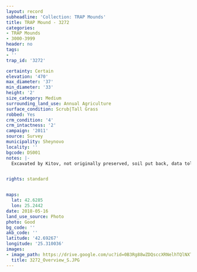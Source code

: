 ```yaml
---
layout: record
subheadline: 'Collection: TRAP Mounds'
title: TRAP Mound - 3272
categories:
- TRAP Mounds
- 3000-3999
header: no
tags:
- ''
trap_id: '3272'

certainty: Certain
elevation: '470'
max_diameter: '37'
min_diameter: '33'
height: '2'
size_category: Medium
surrounding_land_use: Annual Agriculture
surface_condition: Scrub|Tall Grass
robbed: Yes
crm_condition: '4'
crm_intactness: '2'
campaign: '2011'
source: Survey
municipality: Sheynovo
locality: ''
bgcode: DS001
notes: |-
  Excavated by Kitov, not originally preserved, soil put back, data told by Nikolay - excvavated with Kitov.


rights: standard


maps:
  lat: 42.6285
  lon: 25.2442
date: 2018-05-16
land_use_source: Photo
photo: Good
bg_code: ''
akb_code: ''
latitude: '42.69267'
longitude: '25.310036'
images:
- image_path: https://drive.google.com/uc?id=0B3Rg88wZDQsccXRNelhTQlNXTTQ
  title: 3272_Overview_S.JPG
---
```

